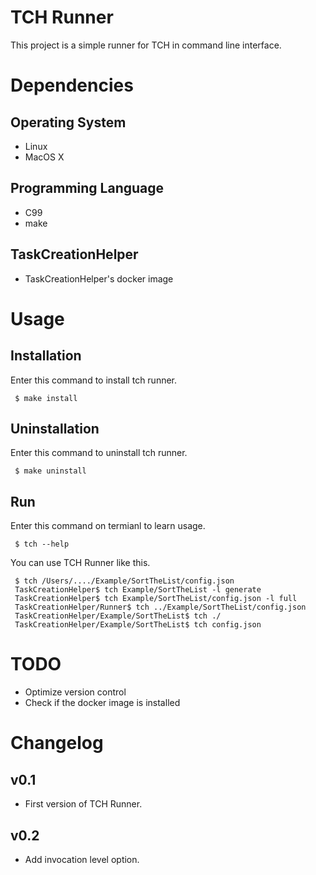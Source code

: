 # TCH Runner

This project is a simple runner for TCH in command line interface.

# Dependencies

## Operating System

* Linux
* MacOS X

## Programming Language

* C99
* make

## TaskCreationHelper

* TaskCreationHelper's docker image

# Usage

## Installation

Enter this command to install tch runner.

~~~shell
 $ make install
~~~

## Uninstallation

Enter this command to uninstall tch runner.

~~~shell
 $ make uninstall
~~~

## Run

Enter this command on termianl to learn usage.

~~~shell
 $ tch --help
~~~

You can use TCH Runner like this.

~~~shell
 $ tch /Users/..../Example/SortTheList/config.json
 TaskCreationHelper$ tch Example/SortTheList -l generate
 TaskCreationHelper$ tch Example/SortTheList/config.json -l full
 TaskCreationHelper/Runner$ tch ../Example/SortTheList/config.json
 TaskCreationHelper/Example/SortTheList$ tch ./ 
 TaskCreationHelper/Example/SortTheList$ tch config.json
~~~

# TODO

* Optimize version control
* Check if the docker image is installed

# Changelog

## v0.1

* First version of TCH Runner.

## v0.2

* Add invocation level option.